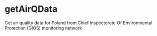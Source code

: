 # getAirQData
Get air quality data for Poland from Chief Inspectorate Of Environmental Protection (GIOŚ) monitoring network
